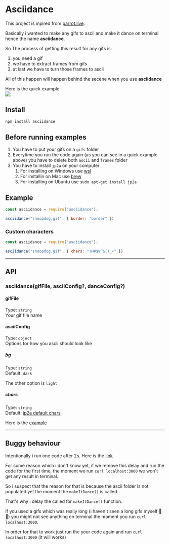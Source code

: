 # Asciidance

This project is inpired from [parrot.live](https://github.com/hugomd/parrot.live).  

Basically i wanted to make any gifs to ascii and make it dance on terminal hence the name **asciidance**.  

So The process of getting this result for any gifs is:  

1. you need a gif
2. we have to extract frames from gifs
3. at last we have to turn those frames to ascii

All of this happen will happen behind the secene when you use **asciidance**  

Here is the quick example  
![](./tutorial//quick-example.gif)  

## Install

```bash
npm install asciidance
```

## Before running examples

1. You have to put your gifs on a `gifs` folder  
2. Everytime you run the code again (as you can see in a quick example above) you have to delete both `ascii` and `frames` folder  
3. You have to install `jp2a` on your computer 
   1. For installing on Windows use [wsl](https://docs.microsoft.com/en-us/windows/wsl/install)
   2. For installin on Mac use [brew](https://formulae.brew.sh/formula/jp2a)
   3. For installing on Ubuntu use `sudo apt-get install jp2a`


## Example

```js 
const asciidance = require("asciidance");

asciidance("snoopdog.gif", { border: "border" })
```

### Custom characters  

```js 
const asciidance = require("asciidance");

asciidance("snoopdog.gif", { chars: "!@#$%^&()_+" })
```

---

## API

### asciidance(gifFile, asciiConfig?, danceConfig?)  

#### gifFile  

Type: `string`  
Your gif file name

#### asciiConfig

Type: `object`  
Options for how you ascii should look like  

##### bg

Type: `string`  
Default: `dark`  

The other option is `light`


##### chars

Type: `string`  
Default: [jp2a default chars](https://csl.name/jp2a/)  

Here is the [example](#Custom-characters)

---
## Buggy behaviour

Intentionally i run one code after 2s. Here is the [link](https://github.com/DanielCodex/asciidance/blob/071add85490b1a6551eefec6e78115c0a105b938/index.js#L46)  

For some reason which i don't know yet, if we remove this delay and run the code for the first time, the moment we run `curl localhost:3000` we won't get any result in terminal.  

So i suspect that the reason for that is because the ascii folder is not populated yet the moment the `makeItDance()` is called.  

That's why i delay the called for `makeItDance()` function.  

If you used a gifs which was really long (i haven't seen a long gifs myself 🤔😂) you might not see anything on terminal the moment you run `curl localhost:3000`.  

In order for that to work just run the your code again and run `curl localhost:3000` (it will works)

